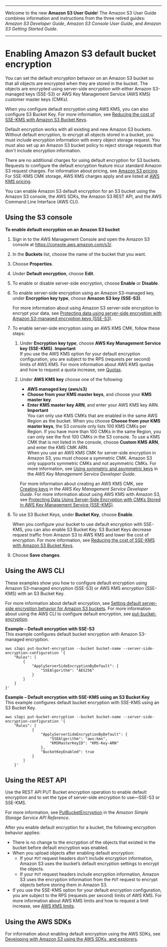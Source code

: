 --------

Welcome to the new **Amazon S3 User Guide**\! The Amazon S3 User Guide combines information and instructions from the three retired guides: *Amazon S3 Developer Guide*, *Amazon S3 Console User Guide*, and *Amazon S3 Getting Started Guide*\.

--------

# Enabling Amazon S3 default bucket encryption<a name="default-bucket-encryption"></a>

You can set the default encryption behavior on an Amazon S3 bucket so that all objects are encrypted when they are stored in the bucket\. The objects are encrypted using server\-side encryption with either Amazon S3\-managed keys \(SSE\-S3\) or AWS Key Management Service \(AWS KMS\) customer master keys \(CMKs\)\.

When you configure default encryption using AWS KMS, you can also configure S3 Bucket Key\. For more information, see [Reducing the cost of SSE\-KMS with Amazon S3 Bucket Keys](bucket-key.md)\.

Default encryption works with all existing and new Amazon S3 buckets\. Without default encryption, to encrypt all objects stored in a bucket, you must include encryption information with every object storage request\. You must also set up an Amazon S3 bucket policy to reject storage requests that don't include encryption information\. 

There are no additional charges for using default encryption for S3 buckets\. Requests to configure the default encryption feature incur standard Amazon S3 request charges\. For information about pricing, see [Amazon S3 pricing](https://aws.amazon.com/s3/pricing/)\. For SSE\-KMS CMK storage, AWS KMS charges apply and are listed at [AWS KMS pricing](https://aws.amazon.com/kms/pricing/)\. 

You can enable Amazon S3 default encryption for an S3 bucket using the Amazon S3 console, the AWS SDKs, the Amazon S3 REST API, and the AWS Command Line Interface \(AWS CLI\)\.

## Using the S3 console<a name="bucket-encryption-how-to-set-up-console"></a>

**To enable default encryption on an Amazon S3 bucket**

1. Sign in to the AWS Management Console and open the Amazon S3 console at [https://console\.aws\.amazon\.com/s3/](https://console.aws.amazon.com/s3/)\.

1. In the **Buckets** list, choose the name of the bucket that you want\. 

1. Choose **Properties**\.

1. Under **Default encryption**, choose **Edit**\.

1. To enable or disable server\-side encryption, choose **Enable** or **Disable**\.

1. To enable server\-side encryption using an Amazon S3\-managed key, under **Encryption key type**, choose **Amazon S3 key \(SSE\-S3\)**\.

   For more information about using Amazon S3 server\-side encryption to encrypt your data, see [Protecting data using server\-side encryption with Amazon S3\-managed encryption keys \(SSE\-S3\)](UsingServerSideEncryption.md)\.

1. To enable server\-side encryption using an AWS KMS CMK, follow these steps:

   1. Under **Encryption key type**, choose **AWS Key Management Service key \(SSE\-KMS\)**\.
**Important**  
If you use the AWS KMS option for your default encryption configuration, you are subject to the RPS \(requests per second\) limits of AWS KMS\. For more information about AWS KMS quotas and how to request a quota increase, see [Quotas](https://docs.aws.amazon.com/kms/latest/developerguide/limits.html)\. 

   1. Under **AWS KMS key** choose one of the following:
      + **AWS managed key \(aws/s3\)**
      + **Choose from your KMS master keys**, and choose your **KMS master key**\.
      + **Enter KMS master key ARN**, and enter your AWS KMS key ARN\.
**Important**  
You can only use KMS CMKs that are enabled in the same AWS Region as the bucket\. When you choose **Choose from your KMS master keys**, the S3 console only lists 100 KMS CMKs per Region\. If you have more than 100 CMKs in the same Region, you can only see the first 100 CMKs in the S3 console\. To use a KMS CMK that is not listed in the console, choose **Custom KMS ARN**, and enter the KMS CMK ARN\.  
When you use an AWS KMS CMK for server\-side encryption in Amazon S3, you must choose a symmetric CMK\. Amazon S3 only supports symmetric CMKs and not asymmetric CMKs\. For more information, see [Using symmetric and asymmetric keys](https://docs.aws.amazon.com/kms/latest/developerguide/symmetric-asymmetric.html) in the *AWS Key Management Service Developer Guide*\.

      For more information about creating an AWS KMS CMK, see [Creating keys](https://docs.aws.amazon.com/kms/latest/developerguide/create-keys.html) in the *AWS Key Management Service Developer Guide*\. For more information about using AWS KMS with Amazon S3, see [Protecting Data Using Server\-Side Encryption with CMKs Stored in AWS Key Management Service \(SSE\-KMS\)](UsingKMSEncryption.md)\.

1. To use S3 Bucket Keys, under **Bucket Key**, choose **Enable**\.

   When you configure your bucket to use default encryption with SSE\-KMS, you can also enable S3 Bucket Key\. S3 Bucket Keys decrease request traffic from Amazon S3 to AWS KMS and lower the cost of encryption\. For more information, see [Reducing the cost of SSE\-KMS with Amazon S3 Bucket Keys](bucket-key.md)\.

1. Choose **Save changes**\.

## Using the AWS CLI<a name="default-bucket-encryption-cli"></a>

These examples show you how to configure default encryption using Amazon S3\-managed encryption \(SSE\-S3\) or AWS KMS encryption \(SSE\-KMS\) with an S3 Bucket Key\.

For more information about default encryption, see [ Setting default server\-side encryption behavior for Amazon S3 buckets](bucket-encryption.md)\. For more information about using the AWS CLI to configure default encryption, see [put\-bucket\-encryption](https://awscli.amazonaws.com/v2/documentation/api/latest/reference/s3api/put-bucket-encryption.html)\.

**Example – Default encryption with SSE\-S3**  
This example configures default bucket encryption with Amazon S3\-managed encryption\.  

```
aws s3api put-bucket-encryption --bucket bucket-name --server-side-encryption-configuration '{
    "Rules": [
        {
            "ApplyServerSideEncryptionByDefault": {
                "SSEAlgorithm": "AES256"
            }
        }
    ]
}'
```

**Example – Default encryption with SSE\-KMS using an S3 Bucket Key**  
This example configures default bucket encryption with SSE\-KMS using an S3 Bucket Key\.   

```
aws s3api put-bucket-encryption --bucket bucket-name --server-side-encryption-configuration '{
    "Rules": [
            {
                "ApplyServerSideEncryptionByDefault": {
                    "SSEAlgorithm": "aws:kms",
                    "KMSMasterKeyID": "KMS-Key-ARN"
                },
                "BucketKeyEnabled": true
            }
        ]
    }'
```

## Using the REST API<a name="bucket-encryption-how-to-set-up-api"></a>

Use the REST API PUT Bucket encryption operation to enable default encryption and to set the type of server\-side encryption to use—SSE\-S3 or SSE\-KMS\. 

For more information, see [PutBucketEncryption](https://docs.aws.amazon.com/AmazonS3/latest/API/RESTBucketPUTencryption.html) in the *Amazon Simple Storage Service API Reference*\.

After you enable default encryption for a bucket, the following encryption behavior applies:
+ There is no change to the encryption of the objects that existed in the bucket before default encryption was enabled\. 
+ When you upload objects after enabling default encryption:
  + If your `PUT` request headers don't include encryption information, Amazon S3 uses the bucket’s default encryption settings to encrypt the objects\. 
  + If your `PUT` request headers include encryption information, Amazon S3 uses the encryption information from the `PUT` request to encrypt objects before storing them in Amazon S3\.
+ If you use the SSE\-KMS option for your default encryption configuration, you are subject to the RPS \(requests per second\) limits of AWS KMS\. For more information about AWS KMS limits and how to request a limit increase, see [AWS KMS limits](https://docs.aws.amazon.com/kms/latest/developerguide/limits.html)\. 

## Using the AWS SDKs<a name="bucket-encryption-how-to-set-up-cli"></a>

For information about enabling default encryption using the AWS SDKs, see [Developing with Amazon S3 using the AWS SDKs, and explorers](UsingAWSSDK.md)\.
